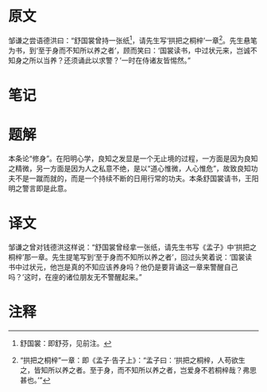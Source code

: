 # 原文
邹谦之尝语德洪曰：“舒国裳曾持一张纸[^1]，请先生写‘拱把之桐梓’一章[^2]。先生悬笔为书，到‘至于身而不知所以养之者’，顾而笑曰：‘国裳读书，中过状元来，岂诚不知身之所以当养？还须诵此以求警？’一时在侍诸友皆惕然。”
# 笔记

# 题解
本条论“修身”。在阳明心学，良知之发显是一个无止境的过程，一方面是因为良知之精微，另一方面是因为人之私意不绝，是以“道心惟微，人心惟危”，故致良知功夫不是一蹴而就的，而是一个持续不断的日用行常的功夫。本条舒国裳请书，王阳明之警言即是此意。
# 译文
邹谦之曾对钱德洪这样说：“舒国裳曾经拿一张纸，请先生书写《孟子》中‘拱把之桐梓’那一章。先生提笔写到‘至于身而不知所以养之者’，回过头笑着说：‘国裳读书中过状元，他岂是真的不知应该养身吗？他仍是要背诵这一章来警醒自己吗？’这时，在座的诸位朋友无不警醒起来。”
# 注释

[^1]: 舒国裳：即舒芬，见前注。
[^2]: “拱把之桐梓”一章：即《孟子·告子上》：“孟子曰：‘拱把之桐梓，人苟欲生之，皆知所以养之者。至于身，而不知所以养之者，岂爱身不若桐梓哉？弗思甚也。’”